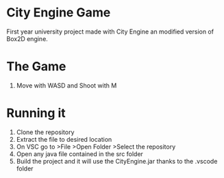 # City Engine Game
First year university project made with City Engine an modified version of Box2D engine.

# The Game
1. Move with WASD and Shoot with M

# Running it
1.  Clone the repository
2.  Extract the file to desired location
3.  On VSC go to >File >Open Folder >Select the repository
4.  Open any java file contained in the src folder
5.  Build the project and it will use the CityEngine.jar thanks to the .vscode folder
